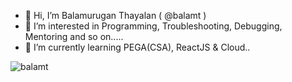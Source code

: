 - 👋 Hi, I’m Balamurugan Thayalan ( @balamt )
- 👀 I’m interested in Programming, Troubleshooting, Debugging, Mentoring and so on.....
- 🌱 I’m currently learning PEGA(CSA), ReactJS & Cloud..

<p align="left"> <img src="https://komarev.com/ghpvc/?username=balamt&label=Profile%20views&color=0e75b6&style=flat" alt="balamt" /> </p>

<!---
balamt/balamt is a ✨ special ✨ repository because its `README.md` (this file) appears on your GitHub profile.
You can click the Preview link to take a look at your changes.
--->
